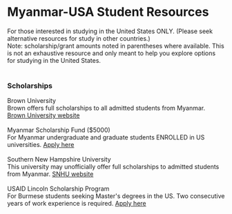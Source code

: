# Myanmar-USA Student Resources<br>
For those interested in studying in the United States ONLY. (Please seek alternative resources for study in other countries.)<br>
Note: scholarship/grant amounts noted in parentheses where available. This is not an exhaustive resource and only meant to help you explore options for studying in the United States.<br>
<br>
### Scholarships<br>
Brown University<br>
Brown offers full scholarships to all admitted students from Myanmar. [Brown University website](https://www.brown.edu/)<br>
<br>
Myanmar Scholarship Fund ($5000)<br>
For Myanmar undergraduate and graduate students ENROLLED in US universities. [Apply here](https://www.iie.org/Programs/USABCI-Myanmar-Scholarship)<br>
<br>
Southern New Hampshire University<br>
This university may unofficially offer full scholarships to admitted students from Myanmar. [SNHU website](https://www.snhu.edu/)<br>
<br>
USAID Lincoln Scholarship Program<br>
For Burmese students seeking Master's degrees in the US. Two consecutive years of work experience is required. [Apply here](https://www.iie.org/Programs/USAID-Lincoln-Scholarship-Program)<br>
